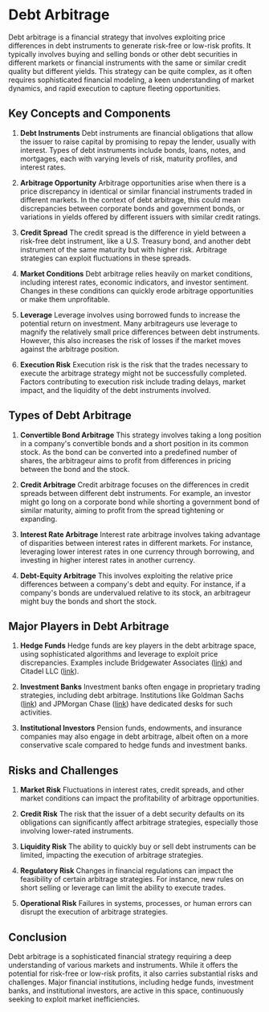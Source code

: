 # Debt Arbitrage

Debt arbitrage is a financial strategy that involves exploiting price differences in debt instruments to generate risk-free or low-risk profits. It typically involves buying and selling bonds or other debt securities in different markets or financial instruments with the same or similar credit quality but different yields. This strategy can be quite complex, as it often requires sophisticated financial modeling, a keen understanding of market dynamics, and rapid execution to capture fleeting opportunities.

## Key Concepts and Components

1. **Debt Instruments**
   Debt instruments are financial obligations that allow the issuer to raise capital by promising to repay the lender, usually with interest. Types of debt instruments include bonds, loans, notes, and mortgages, each with varying levels of risk, maturity profiles, and interest rates.

2. **Arbitrage Opportunity**
   Arbitrage opportunities arise when there is a price discrepancy in identical or similar financial instruments traded in different markets. In the context of debt arbitrage, this could mean discrepancies between corporate bonds and government bonds, or variations in yields offered by different issuers with similar credit ratings.

3. **Credit Spread**
   The credit spread is the difference in yield between a risk-free debt instrument, like a U.S. Treasury bond, and another debt instrument of the same maturity but with higher risk. Arbitrage strategies can exploit fluctuations in these spreads.

4. **Market Conditions**
   Debt arbitrage relies heavily on market conditions, including interest rates, economic indicators, and investor sentiment. Changes in these conditions can quickly erode arbitrage opportunities or make them unprofitable.

5. **Leverage**
   Leverage involves using borrowed funds to increase the potential return on investment. Many arbitrageurs use leverage to magnify the relatively small price differences between debt instruments. However, this also increases the risk of losses if the market moves against the arbitrage position.

6. **Execution Risk**
   Execution risk is the risk that the trades necessary to execute the arbitrage strategy might not be successfully completed. Factors contributing to execution risk include trading delays, market impact, and the liquidity of the debt instruments involved.

## Types of Debt Arbitrage

1. **Convertible Bond Arbitrage**
   This strategy involves taking a long position in a company's convertible bonds and a short position in its common stock. As the bond can be converted into a predefined number of shares, the arbitrageur aims to profit from differences in pricing between the bond and the stock.

2. **Credit Arbitrage**
   Credit arbitrage focuses on the differences in credit spreads between different debt instruments. For example, an investor might go long on a corporate bond while shorting a government bond of similar maturity, aiming to profit from the spread tightening or expanding.

3. **Interest Rate Arbitrage**
   Interest rate arbitrage involves taking advantage of disparities between interest rates in different markets. For instance, leveraging lower interest rates in one currency through borrowing, and investing in higher interest rates in another currency.

4. **Debt-Equity Arbitrage**
   This involves exploiting the relative price differences between a company's debt and equity. For instance, if a company's bonds are undervalued relative to its stock, an arbitrageur might buy the bonds and short the stock.

## Major Players in Debt Arbitrage

1. **Hedge Funds**
   Hedge funds are key players in the debt arbitrage space, using sophisticated algorithms and leverage to exploit price discrepancies. Examples include Bridgewater Associates ([link](https://www.bridgewater.com/)) and Citadel LLC ([link](https://www.citadel.com/)).

2. **Investment Banks**
   Investment banks often engage in proprietary trading strategies, including debt arbitrage. Institutions like Goldman Sachs ([link](https://www.goldmansachs.com/)) and JPMorgan Chase ([link](https://www.jpmorgan.com/)) have dedicated desks for such activities.

3. **Institutional Investors**
   Pension funds, endowments, and insurance companies may also engage in debt arbitrage, albeit often on a more conservative scale compared to hedge funds and investment banks.

## Risks and Challenges

1. **Market Risk**
   Fluctuations in interest rates, credit spreads, and other market conditions can impact the profitability of arbitrage opportunities.

2. **Credit Risk**
   The risk that the issuer of a debt security defaults on its obligations can significantly affect arbitrage strategies, especially those involving lower-rated instruments.

3. **Liquidity Risk**
   The ability to quickly buy or sell debt instruments can be limited, impacting the execution of arbitrage strategies.

4. **Regulatory Risk**
   Changes in financial regulations can impact the feasibility of certain arbitrage strategies. For instance, new rules on short selling or leverage can limit the ability to execute trades.

5. **Operational Risk**
   Failures in systems, processes, or human errors can disrupt the execution of arbitrage strategies.

## Conclusion

Debt arbitrage is a sophisticated financial strategy requiring a deep understanding of various markets and instruments. While it offers the potential for risk-free or low-risk profits, it also carries substantial risks and challenges. Major financial institutions, including hedge funds, investment banks, and institutional investors, are active in this space, continuously seeking to exploit market inefficiencies.